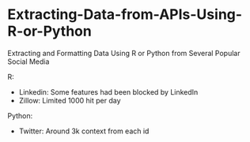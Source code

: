 # Extracting-Data-from-APIs-Using-R-or-Python
Extracting and Formatting Data Using R or Python from Several Popular Social Media

R:
* Linkedin: Some features had been blocked by LinkedIn
* Zillow: Limited 1000 hit per day

Python:
* Twitter: Around 3k context from each id
